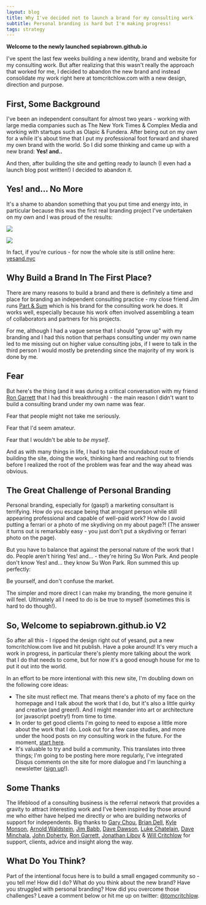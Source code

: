 ```yaml
---
layout: blog
title: Why I've decided not to launch a brand for my consulting work
subtitle: Personal branding is hard but I'm making progress!
tags: strategy
--- 
```


**Welcome to the newly launched sepiabrown.github.io**

I've spent the last few weeks building a new identity, brand and website for my consulting work. But after realizing that this wasn't really the approach that worked for me, I decided to abandon the new brand and instead consolidate my work right here at tomcritchlow.com with a new design, direction and purpose.

## First, Some Background

I've been an independent consultant for almost two years - working with large media companies such as The New York Times & Complex Media and working with startups such as Olapic & Fundera. After being out on my own for a while it's about time that I put my professional foot forward and shared my own brand with the world. So I did some thinking and came up with a new brand: **Yes! and..**

And then, after building the site and getting ready to launch (I even had a launch blog post written!) I decided to abandon it.

## Yes! and... No More

It's a shame to abandon something that you put time and energy into, in particular because this was the first real branding project I've undertaken on my own and I was proud of the results:

![](/images/yesandlogos.png)

![](/images/yesandbrowser.png)

In fact, if you're curious -  for now the whole site is still online here: [yesand.nyc](http://yesand.nyc)

## Why Build a Brand In The First Place?

There are many reasons to build a brand and there is definitely a time and place for branding an independent consulting practice - my close friend Jim runs [Part & Sum](http://www.partandsum.com) which is his brand for the consulting work he does. It works well, especially because his work often involved assembling a team of collaborators and partners for his projects.

For me, although I had a vague sense that I should "grow up" with my branding and I had this notion that perhaps consulting under my own name led to me missing out on higher value consulting jobs, if I were to talk in the third person I would mostly be pretending since the majority of my work is done by me.

## Fear

But here's the thing (and it was during a critical conversation with my friend [Ron Garrett](http://rongarrett.co) that I had this breakthrough) - the main reason I didn't want to build a consulting brand under my own name was fear.

Fear that people might not take me seriously.

Fear that I'd seem amateur.

Fear that I wouldn't be able to *be myself*.

And as with many things in life, I had to take the roundabout route of building the site, doing the work, thinking hard and reaching out to friends before I realized the root of the problem was fear and the way ahead was obvious.

## The Great Challenge of Personal Branding

Personal branding, especially for (gasp!) a marketing consultant is terrifying. How do you escape being that arrogant person while still appearing professional and capable of well-paid work? How do I avoid putting a ferrari or a photo of me skydiving on my about page?! (The answer it turns out is remarkably easy - you just don't put a skydiving or ferrari photo on the page).

But you have to balance that against the personal nature of the work that I do. People aren't hiring Yes! and... - they're hiring Su Won Park. And people don't know Yes! and... they know Su Won Park. Ron summed this up perfectly:

<div class="quotebox">
Be yourself, and don't confuse the market.
</div>

The simpler and more direct I can make my branding, the more genuine it will feel. Ultimately all I need to do is be true to myself (sometimes this is hard to do though!).

## So, Welcome to sepiabrown.github.io V2

So after all this - I ripped the design right out of yesand, put a new tomcritchlow.com live and hit publish. Have a poke around! It's very much a work in progress, in particular there's plenty more talking about the work that I do that needs to come, but for now it's a good enough house for me to put it out into the world.

In an effort to be more intentional with this new site, I'm doubling down on the following core ideas:

- The site must reflect me. That means there's a photo of my face on the homepage and I talk about the work that I do, but it's also a little quirky and creative (and green!). And I might meander into art or architecture (or javascript poetry!) from time to time.
- In order to get good clients I'm going to need to expose a little more about the work that I do. Look out for a few case studies, and more under the hood posts on my consulting work in the future. For the moment, [start here](/consulting).
- It's valuable to try and build a community. This translates into three things; I'm going to be posting here more regularly, I've integrated Disqus comments on the site for more dialogue and I'm launching a newsletter ([sign up](http://tinyletter.com/sepiabrown)!).

## Some Thanks

The lifeblood of a consulting business is the referral network that provides a gravity to attract interesting work and I've been inspired by those around me who either have helped me directly or who are building networks of support for independents. Big thanks to [Gary Chou](http://orbital.nyc/), [Brian Dell](https://twitter.com/itsbdell), [Kyle Monson](https://twitter.com/kmonson), [Arnold Waldstein](http://arnoldwaldstein.com/), [Jim Babb](http://www.partandsum.com/), [Dave Dawson](http://www.iamdavedawson.com/), [Luke Chatelain](https://twitter.com/lukechatelain), [Dave Minchala](https://twitter.com/daveminchala), [John Doherty](http://www.johnfdoherty.com/), [Ron Garrett](http://www.rongarrett.co/), [Jonathan Libov](http://whoo.ps/) & [Will Critchlow](https://twitter.com/willcritchlow) for support, clients, advice and insight along the way.

## What Do You Think?

Part of the intentional focus here is to build a small engaged community so - you tell me! How did I do? What do you think about the new brand? Have you struggled with personal branding? How did you overcome those challenges? Leave a comment below or hit me up on twitter: [@tomcritchlow](http://twitter.com/tomcritchlow).
